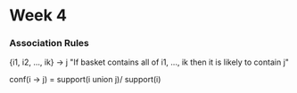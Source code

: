 # Week 4

### Association Rules
{i1, i2, ..., ik} -> j 
"If basket contains all of i1, ..., ik then it is likely to contain j"

conf(i -> j) = support(i union j)/ support(i)

